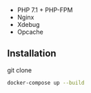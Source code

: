 - PHP 7.1 + PHP-FPM
- Nginx
- Xdebug
- Opcache

## Installation

git clone 

```bash
docker-compose up --build
```
